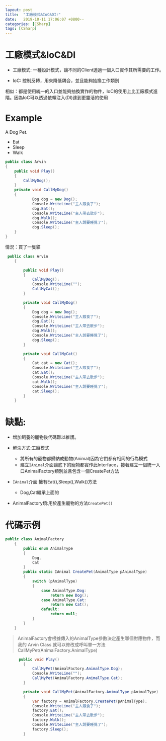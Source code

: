 ```yaml
---
layout: post
title:  "工廠模式&IoC&DIr"
date:   2019-10-11 17:06:07 +0800--
categories: [CSharp]
tags: [CSharp]  
---
```


# 工廠模式&IoC&DI


- 工廠模式: 一種設計模式，讓不同的Client透過一個入口實作其所需要的工作。

- IoC: 控制反轉，用來降低耦合，並且能夠抽換工作類別

相似：都是使用統一的入口並能夠抽換實作的物件，IoC的使用上比工廠模式進階。因為IoC可以透過依賴注入(DI)達到更靈活的使用

# Example

A Dog Pet.

- Eat
- Sleep
- Walk

```c#
public class Arvin 
{
    public void Play()
    {
        CallMyDog();
    }
    private void CallMyDog()
    {
            Dog dog = new Dog();
            Console.WriteLine("主人餵食了");
            dog.Eat();
            Console.WriteLine("主人帶去散步");
            dog.Walk();
            Console.WriteLine("主人說要睡覺了");
            dog.Sleep();
    }
}
```

情況：買了一隻貓

```c#
 public class Arvin
    {

        public void Play()
        {
            CallMyDog();
            Console.WriteLine("");
            CallMyCat();
        }

        private void CallMyDog()
        {
            Dog dog = new Dog();
            Console.WriteLine("主人餵食了");
            dog.Eat();
            Console.WriteLine("主人帶去散步");
            dog.Walk();
            Console.WriteLine("主人說要睡覺了");
            dog.Sleep();
        }

        private void CallMyCat()
        {
            Cat cat = new Cat();
            Console.WriteLine("主人餵食了");
            cat.Eat();
            Console.WriteLine("主人帶去散步");
            cat.Walk();
            Console.WriteLine("主人說要睡覺了");
            cat.Sleep();
        }
    }
```

# 缺點:
- 增加飼養的寵物後代碼難以維護。
- 解決方式:工廠模式
    - 將所有的寵物都歸納成動物(Animal)因為它們都有相同的行為模式
    - 建立`IAnimal`介面讓底下的寵物都實作此Interface，接著建立一個統一入口AnimalFactory類別並且包含一個CreatePet方法

- `IAnimal`介面:擁有Eat(),Sleep(),Walk()方法
    - Dog,Cat繼承上面的
- AnimalFactory類:用於產生寵物的方法`CreatePet()`


# 代碼示例

```c#
public class AnimalFactory
    {
        public enum AnimalType
        {
            Dog,
            Cat
        }
        public static IAnimal CreatePet(AnimalType pAnimalType)
        {
            switch (pAnimalType)
            {
                case AnimalType.Dog:
                    return new Dog();
                case AnimalType.Cat:
                    return new Cat();
                default:
                    return null;
            }
        }
    }
```

> AnimalFactory會根據傳入的AnimalType參數決定產生哪個對應物件，而我的 Arvin Class 就可以修改成呼叫單一方法CallMyPet(AnimalFactory.AnimalType)

```c#
      public void Play()
        {
            CallMyPet(AnimalFactory.AnimalType.Dog);
            Console.WriteLine("");
            CallMyPet(AnimalFactory.AnimalType.Cat);
        }

        private void CallMyPet(AnimalFactory.AnimalType pAnimalType)
        {
            var factory = AnimalFactory.CreatePet(pAnimalType);
            Console.WriteLine("主人餵食了");
            factory.Eat();
            Console.WriteLine("主人帶去散步");
            factory.Walk();
            Console.WriteLine("主人說要睡覺了");
            factory.Sleep();
        }
```
